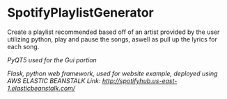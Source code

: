 # SpotifyPlaylistGenerator
Create a playlist recommended based off of an artist provided by the user utilizing python, play and pause the songs, aswell as pull up the lyrics for each song.

*PyQT5 used for the Gui portion*

*Flask, python web framework, used for website example, deployed using AWS ELASTIC BEANSTALK*
*Link: http://spotifyhub.us-east-1.elasticbeanstalk.com/*
